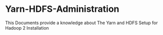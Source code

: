 # Yarn-HDFS-Administration
This Documents provide a knowledge about The Yarn and HDFS Setup for Hadoop 2 Installation
